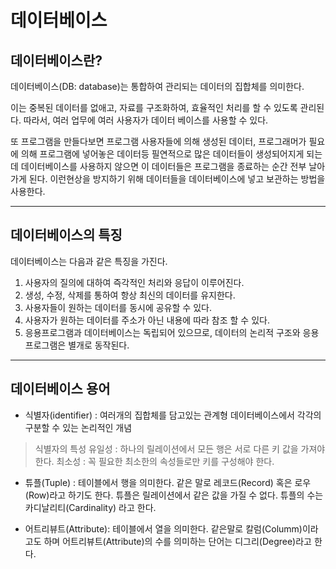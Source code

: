 # 데이터베이스

## 데이터베이스란?

데이터베이스(DB: database)는 통합하여 관리되는 데이터의 집합체를 의미한다.

이는 중복된 데이터를 없애고, 자료를 구조화하여, 효율적인 처리를 할 수 있도록 관리된다.
따라서, 여러 업무에 여러 사용자가 데이터 베이스를 사용할 수 있다.

또 프로그램을 만들다보면 프로그램 사용자들에 의해 생성된 데이터, 프로그래머가 필요에 의해 프로그램에 넣어놓은 데이터등 필연적으로 많은 데이터들이 생성되어지게 되는데 데이터베이스를 사용하지 않으면 이 데이터들은 프로그램을 종료하는 순간 전부 날아가게 된다. 이런현상을 방지하기 위해 데이터들을 데이터베이스에 넣고 보관하는 방법을 사용한다.

***

## 데이터베이스의 특징

데이터베이스는 다음과 같은 특징을 가진다.

1.  사용자의 질의에 대하여 즉각적인 처리와 응답이 이루어진다.
2. 생성, 수정, 삭제를 통하여 항상 최신의 데이터를 유지한다.
3. 사용자들이 원하는 데이터를 동시에 공유할 수 있다.
4. 사용자가 원하는 데이터를 주소가 아닌 내용에 따라 참조 할 수 있다.
5. 응용프로그램과 데이터베이스는 독립되어 있으므로, 데이터의 논리적 구조와 응용프로그램은 별개로 동작된다.

***

## 데이터베이스 용어

- 식별자(identifier) : 여러개의 집합체를 담고있는 관계형 데이터베이스에서 각각의 구분할 수 있는 논리적인 개념
> 식별자의 특성
 유일성 : 하나의 릴레이션에서 모든 행은 서로 다른 키 값을 가져야 한다.
 최소성 : 꼭 필요한 최소한의 속성들로만 키를 구성해야 한다.

- 튜플(Tuple) : 테이블에서 행을 의미한다. 같은 말로 레코드(Record) 혹은 로우(Row)라고 하기도 한다. 튜플은 릴레이션에서 같은 값을 가질 수 없다. 튜플의 수는 카디날리티(Cardinality) 라고 한다.

- 어트리뷰트(Attribute): 테이블에서 열을 의미한다. 같은말로 칼럼(Columm)이라고도 하며 어트리뷰트(Attribute)의 수를 의미하는 단어는 디그리(Degree)라고 한다.

